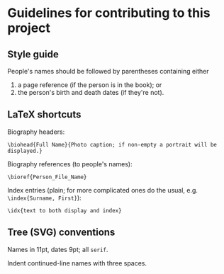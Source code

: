 Guidelines for contributing to this project
===========================================

## Style guide

People's names should be followed by parentheses containing either
1. a page reference (if the person is in the book); or
2. the person's birth and death dates (if they're not).

## LaTeX shortcuts

Biography headers:

	\biohead{Full Name}{Photo caption; if non-empty a portrait will be displayed.}

Biography references (to people's names):

	\bioref{Person_File_Name}

Index entries (plain; for more complicated ones do the usual, e.g. `\index{Surname, First}`):

	\idx{text to both display and index}

## Tree (SVG) conventions

Names in 11pt, dates 9pt; all `serif`.

Indent continued-line names with three spaces.
